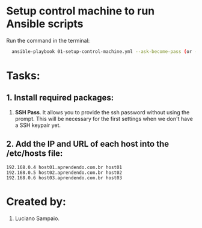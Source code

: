 # Setup control machine to run Ansible scripts

Run the command in the terminal:
```bash
  ansible-playbook 01-setup-control-machine.yml --ask-become-pass (or -K)
```

# Tasks:

## 1. Install required packages:
  1. **SSH Pass**. It allows you to provide the ssh password without using the prompt. This will be necessary for the first settings when we don't have a SSH keypair yet.

## 2. Add the IP and URL of each host into the /etc/hosts file:
    192.168.0.4 host01.aprendendo.com.br host01
    192.168.0.5 host02.aprendendo.com.br host02
    192.168.0.6 host03.aprendendo.com.br host03

# Created by: 

1. Luciano Sampaio.